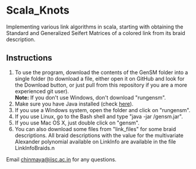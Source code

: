 # Scala_Knots

Implementing various link algorithms in scala, starting with obtaining the Standard and Generalized Seifert Matrices of a colored link from its braid description.

## Instructions

1. To use the program, download the contents of the GenSM folder into a single folder (to download a file, either open it on GitHub and look for the Download button, or just pull from this repository if you are a more experienced git user).  
**Note:** If you don't use Windows, don't download "rungensm".
2. Make sure you have Java installed (check [here](https://www.java.com/en/download/installed.jsp)).
3. If you use a Windows system, open the folder and click on "rungensm".
4. If you use Linux, go to the Bash shell and type "java -jar <filePath>/gensm.jar".
5. If you use Mac OS X, just double click on "gensm".
6. You can also download some files from "link_files" for some braid descriptions. All braid descriptions with the value for the multivariate Alexander polynomial available on LinkInfo are available in the file LinkInfoBraids.n 
  
Email <chinmaya@iisc.ac.in> for any questions.
 
